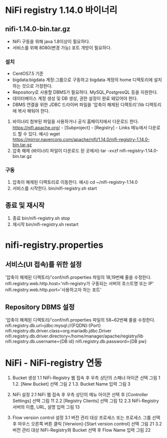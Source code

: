   # NiFi registry 1.14.0 바이너리
## nifi-1.14.0-bin.tar.gz

* NiFi 구동을 위해 java 1.8이상이 필요하다.
* 서비스를 위해 8080(변경 가능) 포트 개방이 필요하다.

### 설치 
* CentOS7.5 기준
* bigdata:bigdata 계정:그룹으로 구동하고 bigdata 계정의 home 디렉토리에 설치 하는 것으로 가정한다.
* Repository로 사용할 DBMS가 필요하다. MySQL,PostgresQL 등을 지원한다.
* 데이터베이스 계정 생성 및 DB 생성, 권한 설정이 완료 돼있어야 한다.
* DBMS 연결을 위한 JDBC 드라이버 파일을 '압축이 해제된 디렉토리'/lib 디렉토리에 복사 해둬야 한다.

1. 바이너리 첨부된 파일을 사용하거나 공식 홈페이지에서 다운로드 한다.
 https://nifi.apache.org/ - [Subproject] - [Registry] - Links 메뉴에서 다운로드 할 수 있다.
  예시) wget https://mirror.navercorp.com/apache/nifi/1.14.0/nifi-registry-1.14.0-bin.tar.gz
2. 압축 해제
 (바이너리 파일이 다운로드 된 곳에서) tar -xvzf nifi-registry-1.14.0-bin.tar.gz 
 
 ### 구동
 1. 압축이 해제된 디렉토리로 이동한다.
  예시) cd ~/nifi-registry-1.14.0
 2. 서비스를 시작한다.
  bin/nifi-registry.sh start


 ## 종료 및 재시작
 1. 종료
  bin/nifi-registry.sh stop
 2. 재시작
  bin/nifi-registry.sh restart 
  




# nifi-registry.properties

## 서비스(UI 접속)를 위한 설정
  '압축이 해제된 디렉토리/'conf/nifi.properties 파일의 18,19번째 줄을 수정한다.
  nifi.registry.web.http.host='nifi-registry가 구동되는 서버의 호스트명 또는 IP'
  nifi.registry.web.http.port='사용하고자 하는 포트'
  
## Repository DBMS 설정
  '압축이 해제된 디렉토리/'conf/nifi.properties 파일의 58~62번째 줄을 수정한다.
  nifi.registry.db.url=jdbc:mysql://{FQDN}:{Port}
  nifi.registry.db.driver.class=org.mariadb.jdbc.Driver
  nifi.registry.db.driver.directory=/home/manager/apache/registry/lib
  nifi.registry.db.username={DB id}
  nifi.registry.db.password={DB pw}
  
  
  
# NiFi - NiFi-registry 연동
1. Bucket 생성
 1.1 NiFi-Registry 웹 접속 후 우측 상단의 스패너 아이콘 선택
  그림 1
 1.2. [New Bucket] 선택
  그림 2 
 1.3. Bucket Name 입력
  그림 3
  
2. NiFi 설정
 2.1 NiFi 웹 접속 후 우측 상단의 메뉴 아이콘 선택 후 [Controller Settings] 선택
 그림 11
 2.2 [Registry Clients] 선택
 그림 12
 2.3 NiFi-Registry 서버의 이름, URL, 설명 입력
 그림 13
 
3. Flow version control 설정
 3.1 버전 관리 대상 프로세스 또는 프로세스 그룹 선택 후 마우스 오른쪽 버튼 클릭
     [Verwion]-[Start version control] 선택
	 그림 21
 3.2 버전 관리 대상 NiFi-Registry와 Bucket 선택 후 Flow Name 입력
     그림 22
	 

